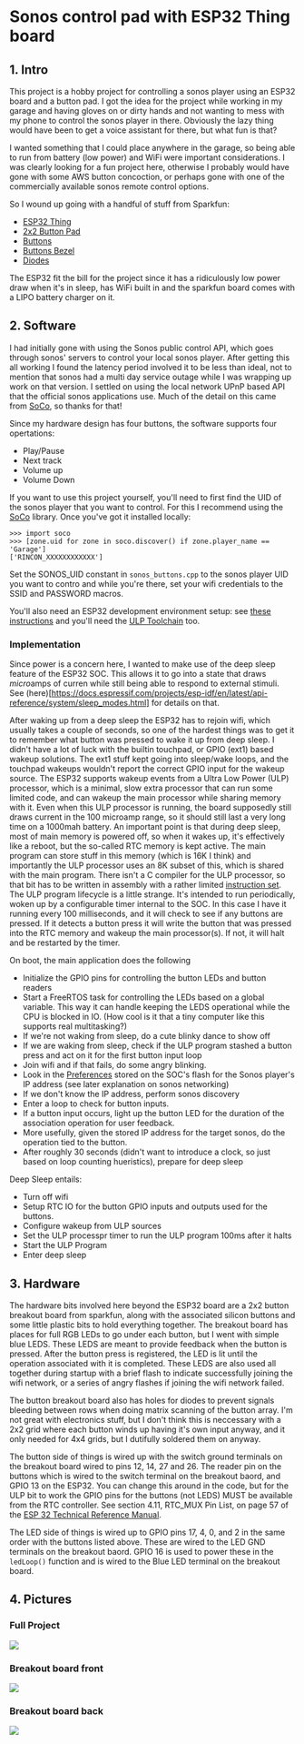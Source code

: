 # Sonos control pad with ESP32 Thing board

## 1. Intro
This project is a hobby project for controlling a sonos player using an ESP32 board and a button pad. I got the idea for the 
project while working in my garage and having gloves on or dirty hands and not wanting to mess with my phone to control the 
sonos player in there. Obviously the lazy thing would have been to get a voice assistant for there, but what fun is that?

I wanted something that I could place anywhere in the garage, so being able to run from battery (low power) and WiFi were 
important considerations. I was clearly looking for a fun project here, otherwise I probably would have gone with some 
AWS button concoction, or perhaps gone with one of the commercially available sonos remote control options.

So I wound up going with a handful of stuff from Sparkfun:
- [ESP32 Thing](https://www.sparkfun.com/products/13907)
- [2x2 Button Pad](https://www.sparkfun.com/products/9277)
- [Buttons](https://www.sparkfun.com/products/7836)
- [Buttons Bezel](https://www.sparkfun.com/products/8746)
- [Diodes](https://www.sparkfun.com/products/8588)

The ESP32 fit the bill for the project since it has a ridiculously low power draw when it's in sleep, has WiFi 
built in and the sparkfun board comes with a LIPO battery charger on it.

## 2. Software
I had initially gone with using the Sonos public control API, which goes through sonos' servers to control your local sonos
player. After getting this all working I found the latency period involved it to be less than ideal, not to mention that sonos
had a multi day service outage while I was wrapping up work on that version. I settled on using the local network UPnP based 
API that the official sonos applications use. Much of the detail on this came from [SoCo](https://github.com/SoCo/SoCo), so 
thanks for that!

Since my hardware design has four buttons, the software supports four opertations:
- Play/Pause
- Next track
- Volume up
- Volume Down

If you want to use this project yourself, you'll need to first find the UID of the sonos player that you want to control. 
For this I recommend using the [SoCo](https://github.com/SoCo/SoCo) library. Once you've got it installed locally:

```
>>> import soco
>>> [zone.uid for zone in soco.discover() if zone.player_name == 'Garage']
['RINCON_XXXXXXXXXXXX']
```

Set the SONOS_UID constant in `sonos_buttons.cpp` to the sonos player UID you want to contro and while you're there, set your wifi credentials
to the SSID and PASSWORD macros.

You'll also need an ESP32 development environment setup: see [these instructions](https://docs.espressif.com/projects/esp-idf/en/latest/get-started/index.html) and you'll need the [ULP Toolchain](https://docs.espressif.com/projects/esp-idf/en/latest/api-guides/ulp.html#installing-the-toolchain) too.

### Implementation

Since power is a concern here, I wanted to make use of the deep sleep feature of the ESP32 SOC. This allows it to go into a
state that draws *micro*amps of curren while still being able to respond to external stimuli. See (here)[https://docs.espressif.com/projects/esp-idf/en/latest/api-reference/system/sleep_modes.html] for details on that.

After waking up from a deep sleep the ESP32 has to rejoin wifi, which usually takes a couple of seconds, so one of the hardest things
was to get it to remember what button was pressed to wake it up from deep sleep. I didn't have a lot of luck with the builtin 
touchpad, or GPIO (ext1) based wakeup solutions. The ext1 stuff kept going into sleep/wake loops, and the touchpad wakeups 
wouldn't report the correct GPIO input for the wakeup source. The ESP32 supports wakeup events from a Ultra Low Power (ULP) 
processor, which is a minimal, slow extra processor that can run some limited code, and can wakeup the main processor while
sharing memory with it. Even when this ULP processor is running, the board supposedly still draws current in the 100 microamp
range, so it should still last a very long time on a 1000mah battery. An important point is that during deep sleep, most of main
memory is powered off, so when it wakes up, it's effectively like a reboot, but the so-called RTC memory is kept active. The 
main program can store stuff in this memory (which is 16K I think) and importantly the ULP processor uses an 8K subset of this,
which is shared with the main program. 
There isn't a C compiler for the ULP processor, so that bit has to be written in assembly with a rather limited 
[instruction set](https://docs.espressif.com/projects/esp-idf/en/latest/api-guides/ulp_instruction_set.html). The ULP program 
lifecycle is a little strange. It's intended to run periodically, woken up by a configurable timer internal to the SOC. In this
case I have it running every 100 milliseconds, and it will check to see if any buttons are pressed. If it detects a button press
it will write the button that was pressed into the RTC memory and wakeup the main processor(s). If not, it will halt and be restarted by the timer.

On boot, the main application does the following
- Initialize the GPIO pins for controlling the button LEDs and button readers
- Start a FreeRTOS task for controlling the LEDs based on a global variable. This way it can handle keeping the LEDS operational while the CPU is blocked in IO. (How cool is it that a tiny computer like this supports real multitasking?)
- If we're not waking from sleep, do a cute blinky dance to show off
- If we are waking from sleep, check if the ULP program stashed a button press and act on it for the first button input loop
- Join wifi and if that fails, do some angry blinking.
- Look in the [Preferences](https://github.com/espressif/arduino-esp32/tree/master/libraries/Preferences) stored on the SOC's flash for the Sonos player's IP address (see later explanation on sonos networking)
- If we don't know the IP address, perform sonos discovery
- Enter a loop to check for button inputs.
- If a button input occurs, light up the button LED for the duration of the association operation for user feedback.
- More usefully, given the stored IP address for the target sonos, do the operation tied to the button.
- After roughly 30 seconds (didn't want to introduce a clock, so just based on loop counting hueristics), prepare for deep sleep

Deep Sleep entails:
- Turn off wifi
- Setup RTC IO for the button GPIO inputs and outputs used for the buttons.
- Configure wakeup from ULP sources
- Set the ULP processpr timer to run the ULP program 100ms after it halts
- Start the ULP Program
- Enter deep sleep

## 3. Hardware

The hardware bits involved here beyond the ESP32 board are a 2x2 button breakout board from sparkfun, along with the associated 
silicon buttons and some little plastic bits to hold everything together. The breakout board has places for full RGB LEDs to
go under each button, but I went with simple blue LEDS. These LEDS are meant to provide feedback when the button is pressed. 
After the button press is registered, the LED is lit until the operation associated with it is completed. 
These LEDS are also used all together during startup with a brief flash to indicate successfully joining the wifi network, or 
a series of angry flashes if joining the wifi network failed. 

The button breakout board also has holes for diodes to prevent signals bleeding between rows when doing matrix scanning of the 
button array. I'm not great with electronics stuff, but I don't think this is neccessary with a 2x2 grid where each button winds
up having it's own input anyway, and it only needed for 4x4 grids, but I dutifully soldered them on anyway.

The button side of things is wired up with the switch ground terminals on the breakout board wired to pins 12, 14, 27 and 26.
The reader pin on the buttons which is wired to the switch terminal on the breakout baord, and GPIO 13 on the ESP32.
You can change this around in the code, but for the ULP bit to work the GPIO pins for the buttons (not LEDS) MUST be 
available from the RTC controller. See section 4.11, RTC_MUX Pin List, on page 57 of the [ESP 32 Technical Reference Manual](https://www.espressif.com/sites/default/files/documentation/esp32_technical_reference_manual_en.pdf).

The LED side of things is wired up to GPIO pins 17, 4, 0, and 2 in the same order with the buttons listed above. These are wired
to the LED GND terminals on the breakout baord. GPIO 16 is used to power these in the `ledLoop()` function and is wired to the
Blue LED terminal on the breakout board.

## 4. Pictures

### Full Project
![](images/all.jpg)

### Breakout board front
![](images/breakout-front.jpg)

### Breakout board back
![](images/breakout-back.jpg)


